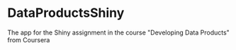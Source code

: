 # DataProductsShiny
The app for the Shiny assignment in the course "Developing Data Products" from Coursera

